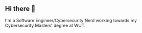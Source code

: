 ## Hi there 👋

<!--
**m-rau5/m-rau5** is a ✨ _special_ ✨ repository because its `README.md` (this file) appears on your GitHub profile.

Here are some ideas to get you started:

- 🔭 I’m currently working on ...
- 🌱 I’m currently learning ...
- 👯 I’m looking to collaborate on ...
- 🤔 I’m looking for help with ...
- 💬 Ask me about ...
- 📫 How to reach me: ...
- 😄 Pronouns: ...
- ⚡ Fun fact: ...
-->

I'm a Software Engineer/Cybersecurity Nerd working towards my Cybersecurity Masters' degree at WUT.



<!-- ![LeetCode Stats](https://leetcode.card.workers.dev/Raul_Mois?theme=dark&font=baloo&extension=null) -->
